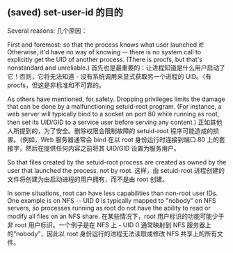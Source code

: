 ## (saved) set-user-id 的目的

Several reasons: 几个原因：

First and foremost: so that the process knows what user launched it! Otherwise, it'd have no way of knowing -- there is no system call to explicitly get the UID of another process. (There is procfs, but that's nonstandard and unreliable.)
首先也是最重要的：让进程知道是什么用户启动了它！否则，它将无法知道 - 没有系统调用来显式获取另一个进程的 UID。（有procfs，但这是非标准和不可靠的。

As others have mentioned, for safety. Dropping privileges limits the damage that can be done by a malfunctioning setuid-root program. (For instance, a web server will typically bind to a socket on port 80 while running as root, then set its UID/GID to a service user before serving any content.)
正如其他人所提到的，为了安全。删除权限会限制故障的 setuid-root 程序可能造成的损害。（例如，Web 服务器通常会 bind 在以 root 身份运行时连接到端口 80 上的套接字，然后在提供任何内容之前将其 UID/GID 设置为服务用户。

So that files created by the setuid-root process are created as owned by the user that launched the process, not by root.
这样，由 setuid-root 进程创建的文件将创建为由启动进程的用户拥有，而不是由 root 创建。

In some situations, root can have less capabilities than non-root user IDs. One example is on NFS -- UID 0 is typically mapped to "nobody" on NFS servers, so processes running as root do not have the ability to read or modify all files on an NFS share.
在某些情况下，root 用户标识的功能可能少于非 root 用户标识。一个例子是在 NFS 上 - UID 0 通常映射到 NFS 服务器上的“nobody”，因此以 root 身份运行的进程无法读取或修改 NFS 共享上的所有文件。